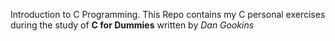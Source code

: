 Introduction to C Programming. This Repo contains my C personal exercises during the study of  **C for Dummies** written by *Dan Gookins*
